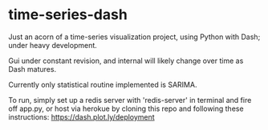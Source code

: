 # time-series-dash
Just an acorn of a time-series visualization project, using Python with Dash; under heavy development.

Gui under constant revision, and internal will likely change over time as Dash matures.

Currently only statistical routine implemented is SARIMA.

To run, simply set up a redis server with 'redis-server' in terminal and fire off app.py, or host via herokue by cloning this repo and following these instructions: https://dash.plot.ly/deployment
